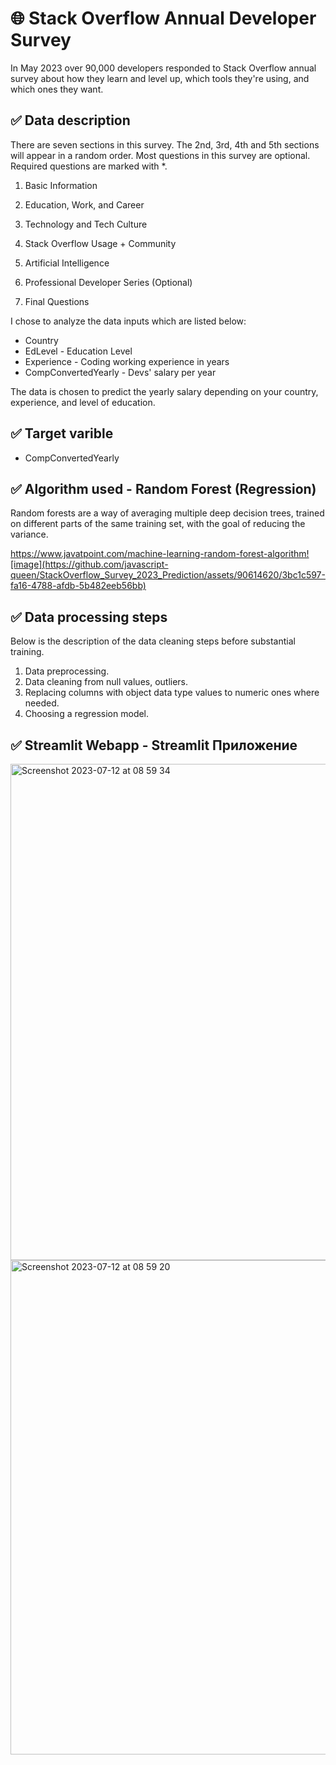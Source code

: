 # 🌐 Stack Overflow Annual Developer Survey

In May 2023 over 90,000 developers responded to Stack Overflow annual survey about how they learn and level up, which tools they're using, and which ones they want.
     
## ✅ Data description 

There are seven sections in this survey. The 2nd, 3rd, 4th and 5th sections will appear in a random order. Most questions in this survey are optional. Required questions are marked with *. 

 1. Basic Information

2. Education, Work, and Career

3. Technology and Tech Culture

4. Stack Overflow Usage + Community

5. Artificial Intelligence

6. Professional Developer Series (Optional)

7. Final Questions


I chose to analyze the data inputs which are listed below:

- Country 
- EdLevel - Education Level
- Experience - Coding working experience in years
- CompConvertedYearly - Devs' salary per year

The data is chosen to predict the yearly salary depending on your country, experience, and level of education.
   
## ✅ Target varible

- CompConvertedYearly

## ✅ Algorithm used - Random Forest (Regression)

Random forests are a way of averaging multiple deep decision trees, trained on different parts of the same training set, with the goal of reducing the variance.

https://www.javatpoint.com/machine-learning-random-forest-algorithm![image](https://github.com/javascript-queen/StackOverflow_Survey_2023_Prediction/assets/90614620/3bc1c597-fa16-4788-afdb-5b482eeb56bb)


## ✅ Data processing steps

Below is the description of the data cleaning steps before substantial training.

1. Data preprocessing.
2. Data cleaning from null values, outliers.
3. Replacing columns with object data type values ​​to numeric ones where needed.
4. Choosing a regression model.

## ✅ Streamlit Webapp - Streamlit Приложение

<img width="794" alt="Screenshot 2023-07-12 at 08 59 34" src="https://github.com/javascript-queen/StackOverflow_Survey_2023_Prediction/assets/90614620/5dae0cd7-a529-4fc6-8d26-aa5fba5650d6">

<img width="791" alt="Screenshot 2023-07-12 at 08 59 20" src="https://github.com/javascript-queen/StackOverflow_Survey_2023_Prediction/assets/90614620/b283c8c5-0989-49f4-8c8f-e8cbb96d3cd0">

